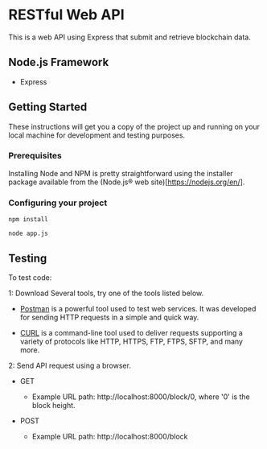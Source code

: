 # RESTful Web API
This is a web API using Express that submit and retrieve blockchain data.

## Node.js Framework
- Express

## Getting Started

These instructions will get you a copy of the project up and running on your local machine for development and testing purposes.

### Prerequisites

Installing Node and NPM is pretty straightforward using the installer package available from the (Node.js® web site)[https://nodejs.org/en/].

### Configuring your project

```
npm install
```

```
node app.js
```

## Testing
To test code:

1: Download Several tools, try one of the tools listed below.
- [Postman](https://www.getpostman.com/) is a powerful tool used to test web services. It was developed for sending HTTP requests in a simple and quick way.

- [CURL](https://curl.haxx.se/) is a command-line tool used to deliver requests supporting a variety of protocols like HTTP, HTTPS, FTP, FTPS, SFTP, and many more.

2: Send API request using a browser.
- GET
  - Example URL path: http://localhost:8000/block/0, where '0' is the block height.

- POST
  - Example URL path: http://localhost:8000/block